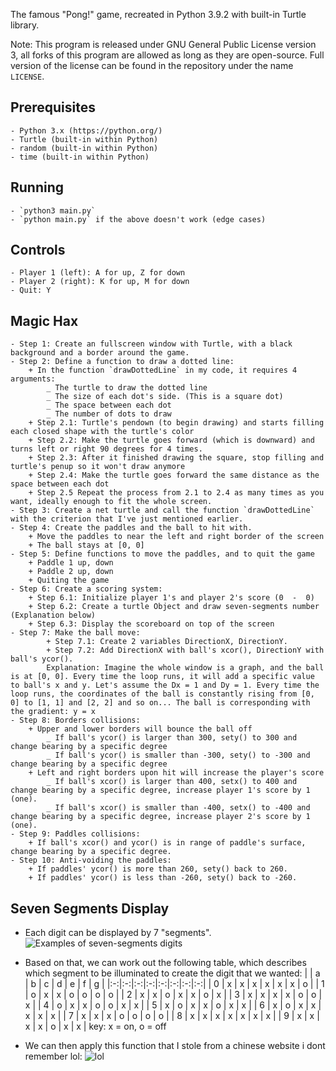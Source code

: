 The famous "Pong!" game, recreated in Python 3.9.2 with built-in Turtle library.	

Note: This program is released under GNU General Public License version 3, all forks of this program are allowed as long as they are open-source. Full version of the license can be found in the repository under the name `LICENSE`.

## Prerequisites
	- Python 3.x (https://python.org/)
	- Turtle (built-in within Python)
	- random (built-in within Python)
	- time (built-in within Python)

## Running
	- `python3 main.py`
	- `python main.py` if the above doesn't work (edge cases)

## Controls
	- Player 1 (left): A for up, Z for down
	- Player 2 (right): K for up, M for down
	- Quit: Y

## Magic Hax
	- Step 1: Create an fullscreen window with Turtle, with a black background and a border around the game.
	- Step 2: Define a function to draw a dotted line:
		+ In the function `drawDottedLine` in my code, it requires 4 arguments:
			_ The turtle to draw the dotted line
			_ The size of each dot's side. (This is a square dot)
			_ The space between each dot
			_ The number of dots to draw
		+ Step 2.1: Turtle's pendown (to begin drawing) and starts filling each closed shape with the turtle's color
		+ Step 2.2: Make the turtle goes forward (which is downward) and turns left or right 90 degrees for 4 times.
		+ Step 2.3: After it finished drawing the square, stop filling and turtle's penup so it won't draw anymore
		+ Step 2.4: Make the turtle goes forward the same distance as the space between each dot
		+ Step 2.5 Repeat the process from 2.1 to 2.4 as many times as you want, ideally enough to fit the whole screen.
	- Step 3: Create a net turtle and call the function `drawDottedLine` with the criterion that I've just mentioned earlier.
	- Step 4: Create the paddles and the ball to hit with.
		+ Move the paddles to near the left and right border of the screen
		+ The ball stays at [0, 0]
	- Step 5: Define functions to move the paddles, and to quit the game
		+ Paddle 1 up, down
		+ Paddle 2 up, down
		+ Quiting the game
	- Step 6: Create a scoring system:
		+ Step 6.1: Initialize player 1's and player 2's score (0  -  0)
		+ Step 6.2: Create a turtle Object and draw seven-segments number (Explanation below)
		+ Step 6.3: Display the scoreboard on top of the screen
    - Step 7: Make the ball move:
            + Step 7.1: Create 2 variables DirectionX, DirectionY.
            + Step 7.2: Add DirectionX with ball's xcor(), DirectionY with ball's ycor().
            Explanation: Imagine the whole window is a graph, and the ball is at [0, 0]. Every time the loop runs, it will add a specific value to ball's x and y. Let's assume the Dx = 1 and Dy = 1. Every time the loop runs, the coordinates of the ball is constantly rising from [0, 0] to [1, 1] and [2, 2] and so on... The ball is corresponding with the gradient: y = x
	- Step 8: Borders collisions:
		+ Upper and lower borders will bounce the ball off
			_ If ball's ycor() is larger than 300, sety() to 300 and change bearing by a specific degree
			_ If ball's ycor() is smaller than -300, sety() to -300 and change bearing by a specific degree
		+ Left and right borders upon hit will increase the player's score
			_ If ball's xcor() is larger than 400, setx() to 400 and change bearing by a specific degree, increase player 1's score by 1 (one).
			_ If ball's xcor() is smaller than -400, setx() to -400 and change bearing by a specific degree, increase player 2's score by 1 (one).
	- Step 9: Paddles collisions:
		+ If ball's xcor() and ycor() is in range of paddle's surface, change bearing by a specific degree.
	- Step 10: Anti-voiding the paddles:
		+ If paddles' ycor() is more than 260, sety() back to 260.
		+ If paddles' ycor() is less than -260, sety() back to -260.

## Seven Segments Display
- Each digit can be displayed by 7 "segments".
![Examples of seven-segments digits](https://github.com/nguyenhuyblyat/turtle-pong/blob/main/7seg1.gif?raw=true)
- Based on that, we can work out the following table, which describes which segment to be illuminated to create the digit that we wanted:
| 	| a | b | c | d | e | f | g |
|:-:|:-:|:-:|:-:|:-:|:-:|:-:|:-:|
| 0 | x | x | x | x | x | x | o |
| 1 | o | x | x | o | o | o | o |
| 2 | x | x | o | x | x | o | x |
| 3 | x | x | x | x | o | o | x |
| 4 | o | x | x | o | o | x | x |
| 5 | x | o | x | x | o | x | x | 
| 6 | x | o | x | x | x | x | x |
| 7 | x | x | x | o | o | o | o |
| 8 | x | x | x | x | x | x | x |
| 9 | x | x | x | x | o | x | x |
key: x = on, o = off

- We can then apply this function that I stole from a chinese website i dont remember lol:
![lol](https://github.com/nguyenhuyblyat/turtle-pong/blob/main/seven-segment-example.jpg?raw=true)
